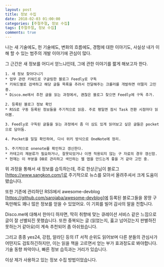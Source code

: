 ```yaml
---
layout: post
title: 정보 수집
date: 2018-02-03 01:00:00
categories: [주절주절, 정보 수집]
tags: [주절주절, 정보 수집]
comments: true
---
```


나는 새 기술에도, 헌 기술에도, 변화의 흐름에도, 경험에 대한 이야기도, 사실상 내가 이해 할 수 있는 범주의 개발 이야기에 관심이 많다.

그 근간은 새 정보를 어디서 얻느냐인데, 그에 관한 이야기를 짧게 해보고자 한다.

    1. 새 정보 찾아다니기
    * 업무 관련 키워드로 구글링한 블로그 Feedly로 구독
    * 키워드별로 검색하고 해당 글들 목록을 추려서 전달해주는 크롤러를 개발하면 어떨지 고민중.
    * Disco.me에서 추천 글을 읽는 과정에서, 괜찮은 블로그 찾으면 Feedly에 구독 추가.

    2. 등록된 블로그 정보 확인
    * RSS로 구동 등록된 정보들을 주기적으로 읽음. 주로 평일엔 잠시 Task 전환 시점마다 읽어봄.

    3. Feedly로 구독된 글들을 읽는 과정에서 좀 더 심도 있게 읽어보고 싶은 글들은 pocket으로 담아둠.

    4. Pocket을 일일 확인하여, 다시 위키 방식으로 OneNote에 정리.

    5. 주기적으로 onenote를 확인하고 갱신한다. 
    * 카테고리 재분류가 필요하거나, 잘못되었거나 이젠 적용되지 않는 구 자료의 경우 갱신함.
    * 현재는 이 부분을 DB로 관리하고 색인하는 웹 앱을 만드는게 좋을 거 같아 고민 중.


위 과정을 통해서 새 정보를 습득하는데, 주로 한상곤님이 블로그 [https://www.sangkon.com/]로 주기적으로 뉴스를 모아서 올려주셔서 크게 도움이 됐습니다.

또한 기존에 관리하던 RSS에서 awesome-devblog [https://github.com/sarojaba/awesome-devblog]에 등록된 블로그들을 몽땅 구독만해도 꽤나 많은 정보를 얻을 수 있었어요. 이 기회를 빌어 감사의 말을 전합니다.

Disco.me에 대해서 한마디 하자면, 딱히 취향에 맞는 큐레이션 서비스 같은 느낌으로 글이 잘 선별되진 못했습니다. 또한 중복되는 글 (읽었는지, 훓고 넘어갔는지 판별하진 못하는거 같아요)이 계속 추천되어 좀 아쉬웠습니다.

그리고 종종 yes24, 강컴, 알라딘 등의 IT 서적 순위도 읽어보며 다른 분들의 관심사가 어떤지도 검토하긴하지만, 이는 읽을 책을 고르면서 얻는 부가 효과정도로 봐야합니다. 기술 동향 파악이나, 빠른 정보 습득과는 거리가 있습니다.

이상 제가 사용하고 있는 정보 수집 방법이었습니다.